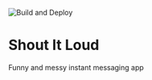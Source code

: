![Build and Deploy](https://github.com/Akh0/shout-it-loud/workflows/Build%20and%20Deploy/badge.svg)

# Shout It Loud

Funny and messy instant messaging app
